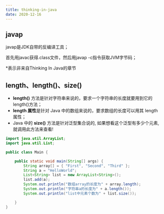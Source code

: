 ```yaml
---
title: thinking-in-java
date: 2020-12-16
---
```


## javap

javap是JDK自带的反编译工具；

首先用javac获得.class文件，然后用javap -c指令获取JVM字节码；



*表示非来自Thinking In Java的章节



## length、length()、size()

- **length()** 方法是针对字符串来说的，要求一个字符串的长度就要用到它的length()方法；
- **length 属性**是针对 Java 中的数组来说的，要求数组的长度可以用其 length 属性；
- Java 中的 **size()** 方法是针对泛型集合说的, 如果想看这个泛型有多少个元素, 就调用此方法来查看!

```java
import java.util.ArrayList;
import java.util.List;

public class Main {

    public static void main(String[] args) {
        String array[] = { "First", "Second", "Third" };
        String a = "HelloWorld";
        List<String> list = new ArrayList<String>();
        list.add(a);
        System.out.println("数组array的长度为" + array.length);
        System.out.println("字符串a的长度为" + a.length());
        System.out.println("list中元素个数为" + list.size());

    }
}
```

